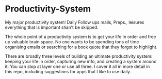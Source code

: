 # Productivity-System
My major productivity system! Daily Follow ups mails, Preps., leisures everything that is important shan't be skipped.

The whole point of a productivity system is to get your life in order and free up valuable brain space. No one wants to be spending tons of time organising emails or searching for a book quote that they forgot to highlight. 

There are broadly three levels of building an ultimate productivity system: keeping your life in order, capturing new info, and creating a system around it. You can stop at layer one or use all three. I cover it all in more detail in this repo, including suggestions for apps that I like to use daily. 
